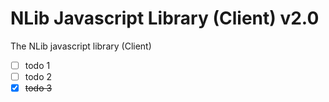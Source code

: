 # NLib Javascript Library (Client) v2.0

The NLib javascript library (Client)

- [ ] todo 1
- [ ] todo 2
- [X] ~~todo 3~~